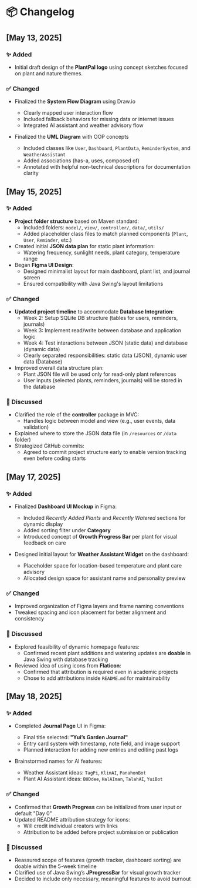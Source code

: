 # 📦 Changelog

## [May 13, 2025]

### ✨ Added
- Initial draft design of the **PlantPal logo** using concept sketches focused on plant and nature themes.

### ✅ Changed
- Finalized the **System Flow Diagram** using Draw.io
  - Clearly mapped user interaction flow
  - Included fallback behaviors for missing data or internet issues
  - Integrated AI assistant and weather advisory flow

- Finalized the **UML Diagram** with OOP concepts
  - Included classes like `User`, `Dashboard`, `PlantData`, `ReminderSystem`, and `WeatherAssistant`
  - Added associations (has-a, uses, composed of)
  - Annotated with helpful non-technical descriptions for documentation clarity

## [May 15, 2025]

### ✨ Added
- **Project folder structure** based on Maven standard:
  - Included folders: `model/`, `view/`, `controller/`, `data/`, `utils/`
  - Added placeholder class files to match planned components (`Plant`, `User`, `Reminder`, etc.)
- Created initial **JSON data plan** for static plant information:
  - Watering frequency, sunlight needs, plant category, temperature range
- Began **Figma UI Design**:
  - Designed minimalist layout for main dashboard, plant list, and journal screen
  - Ensured compatibility with Java Swing's layout limitations

### ✅ Changed
- **Updated project timeline** to accommodate **Database Integration**:
  - Week 2: Setup SQLite DB structure (tables for users, reminders, journals)
  - Week 3: Implement read/write between database and application logic
  - Week 4: Test interactions between JSON (static data) and database (dynamic data)
  - Clearly separated responsibilities: static data (JSON), dynamic user data (Database)
- Improved overall data structure plan:
  - Plant JSON file will be used only for read-only plant references
  - User inputs (selected plants, reminders, journals) will be stored in the database

### 🧠 Discussed
- Clarified the role of the **controller** package in MVC:
  - Handles logic between model and view (e.g., user events, data validation)
- Explained where to store the JSON data file (in `/resources` or `/data` folder)
- Strategized GitHub commits:
  - Agreed to commit project structure early to enable version tracking even before coding starts

## [May 17, 2025]

### ✨ Added
- Finalized **Dashboard UI Mockup** in Figma:
  - Included *Recently Added Plants* and *Recently Watered* sections for dynamic display
  - Added sorting filter under **Category**
  - Introduced concept of **Growth Progress Bar** per plant for visual feedback on care

- Designed initial layout for **Weather Assistant Widget** on the dashboard:
  - Placeholder space for location-based temperature and plant care advisory
  - Allocated design space for assistant name and personality preview

### ✅ Changed
- Improved organization of Figma layers and frame naming conventions
- Tweaked spacing and icon placement for better alignment and consistency

### 🧠 Discussed
- Explored feasibility of dynamic homepage features:
  - Confirmed recent plant additions and watering updates are **doable** in Java Swing with database tracking
- Reviewed idea of using icons from **Flaticon**:
  - Confirmed that attribution is required even in academic projects
  - Chose to add attributions inside `README.md` for maintainability

## [May 18, 2025]

### ✨ Added
- Completed **Journal Page** UI in Figma:
  - Final title selected: **"Yui’s Garden Journal"**
  - Entry card system with timestamp, note field, and image support
  - Planned interaction for adding new entries and editing past logs

- Brainstormed names for AI features:
  - Weather Assistant ideas: `TagPi`, `KlimAI`, `PanahonBot`
  - Plant AI Assistant ideas: `BUDdee`, `HalAIman`, `TalahAI`, `YuiBot`

### ✅ Changed
- Confirmed that **Growth Progress** can be initialized from user input or default "Day 0"
- Updated README attribution strategy for icons:
  - Will credit individual creators with links
  - Attribution to be added before project submission or publication

### 🧠 Discussed
- Reassured scope of features (growth tracker, dashboard sorting) are doable within the 5-week timeline
- Clarified use of Java Swing’s **JProgressBar** for visual growth tracker
- Decided to include only necessary, meaningful features to avoid burnout

